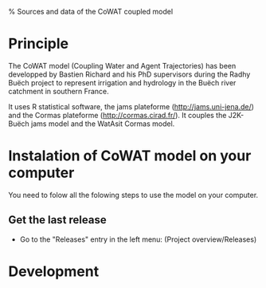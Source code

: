 % Sources and data of the CoWAT coupled model
# Principle
The CoWAT model (Coupling Water and Agent Trajectories) has been developped by Bastien Richard and his PhD supervisors during the Radhy Buëch project to represent irrigation and hydrology in the Buëch river catchment in southern France. 

It uses R statistical software, the jams plateforme (http://jams.uni-jena.de/) and the Cormas plateforme (http://cormas.cirad.fr/). It couples the J2K-Buëch jams model and the WatAsit Cormas model.

# Instalation of CoWAT model on your computer
You need to folow all the folowing steps to use the model on your computer.

## Get the last release
- Go to the "Releases" entry in the left menu: (Project overview/Releases)

# Development
